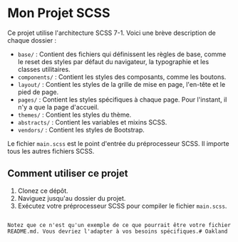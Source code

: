 # Mon Projet SCSS

Ce projet utilise l'architecture SCSS 7-1. Voici une brève description de chaque dossier :

- `base/` : Contient des fichiers qui définissent les règles de base, comme le reset des styles par défaut du navigateur, la typographie et les classes utilitaires.
- `components/` : Contient les styles des composants, comme les boutons.
- `layout/` : Contient les styles de la grille de mise en page, l'en-tête et le pied de page.
- `pages/` : Contient les styles spécifiques à chaque page. Pour l'instant, il n'y a que la page d'accueil.
- `themes/` : Contient les styles du thème.
- `abstracts/` : Contient les variables et mixins SCSS.
- `vendors/` : Contient les styles de Bootstrap.

Le fichier `main.scss` est le point d'entrée du préprocesseur SCSS. Il importe tous les autres fichiers SCSS.

## Comment utiliser ce projet

1. Clonez ce dépôt.
2. Naviguez jusqu'au dossier du projet.
3. Exécutez votre préprocesseur SCSS pour compiler le fichier `main.scss`.
```

Notez que ce n'est qu'un exemple de ce que pourrait être votre fichier README.md. Vous devriez l'adapter à vos besoins spécifiques.# Oakland
